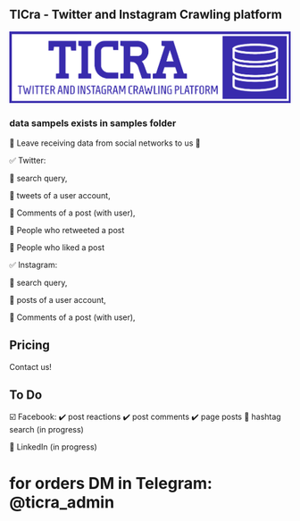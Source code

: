 ## TICra - Twitter and Instagram Crawling platform
![Alt text](ticra_bluebitmap.png?raw=true "logo")


### data sampels exists in samples folder
📢 Leave receiving data from social networks to us 📢
 
✅ Twitter:

🔰 search query,

🔰 tweets of a user account,

🔰 Comments of a post (with user),

🔰 People who retweeted a post

🔰 People who liked a post
 
✅ Instagram:

🔰 search query,

🔰 posts of a user account,

🔰 Comments of a post (with user),


## Pricing
Contact us!

## To Do

☑️ Facebook:
✔️ post reactions
✔️ post comments
✔️ page posts
🔎 hashtag search (in progress)

🔎 LinkedIn (in progress)

# for orders DM in Telegram: @ticra_admin
